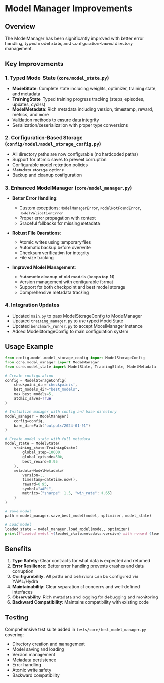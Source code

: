 # Model Manager Improvements

## Overview
The ModelManager has been significantly improved with better error handling, typed model state, and configuration-based directory management.

## Key Improvements

### 1. Typed Model State (`core/model_state.py`)
- **ModelState**: Complete state including weights, optimizer, training state, and metadata
- **TrainingState**: Typed training progress tracking (steps, episodes, updates, cycles)
- **ModelMetadata**: Rich metadata including version, timestamp, reward, metrics, and more
- Validation methods to ensure data integrity
- Serialization/deserialization with proper type conversions

### 2. Configuration-Based Storage (`config/model/model_storage_config.py`)
- All directory paths are now configurable (no hardcoded paths)
- Support for atomic saves to prevent corruption
- Configurable model retention policies
- Metadata storage options
- Backup and cleanup configuration

### 3. Enhanced ModelManager (`core/model_manager.py`)
- **Better Error Handling**:
  - Custom exceptions: `ModelManagerError`, `ModelNotFoundError`, `ModelValidationError`
  - Proper error propagation with context
  - Graceful fallbacks for missing metadata

- **Robust File Operations**:
  - Atomic writes using temporary files
  - Automatic backup before overwrite
  - Checksum verification for integrity
  - File size tracking

- **Improved Model Management**:
  - Automatic cleanup of old models (keeps top N)
  - Version management with configurable format
  - Support for both checkpoint and best model storage
  - Comprehensive metadata tracking

### 4. Integration Updates
- Updated `main.py` to pass ModelStorageConfig to ModelManager
- Updated `training_manager.py` to use typed ModelState
- Updated `benchmark_runner.py` to accept ModelManager instance
- Added ModelStorageConfig to main configuration system

## Usage Example

```python
from config.model.model_storage_config import ModelStorageConfig
from core.model_manager import ModelManager
from core.model_state import ModelState, TrainingState, ModelMetadata

# Create configuration
config = ModelStorageConfig(
    checkpoint_dir="checkpoints",
    best_models_dir="best_models",
    max_best_models=5,
    atomic_saves=True
)

# Initialize manager with config and base directory
model_manager = ModelManager(
    config=config,
    base_dir=Path("outputs/2024-01-01")
)

# Create model state with full metadata
model_state = ModelState(
    training_state=TrainingState(
        global_step=10000,
        global_episode=500,
        best_reward=0.95
    ),
    metadata=ModelMetadata(
        version=1,
        timestamp=datetime.now(),
        reward=0.95,
        symbol="AAPL",
        metrics={"sharpe": 1.5, "win_rate": 0.65}
    )
)

# Save model
path = model_manager.save_best_model(model, optimizer, model_state)

# Load model
loaded_state = model_manager.load_model(model, optimizer)
print(f"Loaded model v{loaded_state.metadata.version} with reward {loaded_state.metadata.reward}")
```

## Benefits

1. **Type Safety**: Clear contracts for what data is expected and returned
2. **Error Resilience**: Better error handling prevents crashes and data corruption
3. **Configurability**: All paths and behaviors can be configured via YAML/Hydra
4. **Maintainability**: Clear separation of concerns and well-defined interfaces
5. **Observability**: Rich metadata and logging for debugging and monitoring
6. **Backward Compatibility**: Maintains compatibility with existing code

## Testing
Comprehensive test suite added in `tests/core/test_model_manager.py` covering:
- Directory creation and management
- Model saving and loading
- Version management
- Metadata persistence
- Error handling
- Atomic write safety
- Backward compatibility